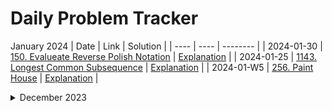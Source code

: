# Daily Problem Tracker

January 2024
| Date | Link | Solution |
| ---- | ---- | -------- |
| 2024-01-30 | [150. Evalueate Reverse Polish Notation](https://leetcode.com/problems/evaluate-reverse-polish-notation/description/?envType=daily-question&envId=2024-01-30) | [Explanation](./0150-reverse-polish-notation/notes.md) |
| 2024-01-25 | [1143. Longest Common Subsequence](https://leetcode.com/problems/longest-common-subsequence/solutions/?envType=daily-question&envId=2024-01-25) | [Explanation](./1143-longest-common-subsequence/notes.md) |
| 2024-01-W5 | [256. Paint House](https://leetcode.com/problems/paint-house/description/?envType=weekly-question&envId=2024-01-29) | [Explanation](./0256-paint-house/notes.md) |


<details>
<summary> December 2023 </summary>

| Date | Link | Solution |
| ---- | ---- | -------- |
| 2023-12-31 | [1624. Largest Substring Between Two Equal Character](https://leetcode.com/problems/largest-substring-between-two-equal-characters/description/?envType=daily-question&envId=2023-12-31) | TODO |
</details>
